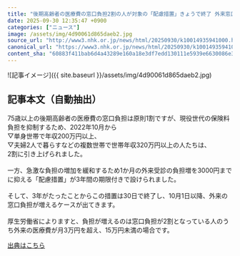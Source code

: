 ```yaml
---
title: "後期高齢者の医療費の窓口負担2割の人が対象の「配慮措置」きょうで終了 外来窓口負担増のケースも"
date: 2025-09-30 12:35:47 +0900
categories: ["ニュース"]
image: /assets/img/4d90061d865daeb2.jpg
source_url: "http://www3.nhk.or.jp/news/html/20250930/k10014935941000.html"
canonical_url: "https://www3.nhk.or.jp/news/html/20250930/k10014935941000.html"
content_sha: "60883f411bab6d4a43289e160a18e3df7edd130111e5939e6630086e39fade3e"
---
```


![記事イメージ]({{ site.baseurl }}/assets/img/4d90061d865daeb2.jpg)

## 記事本文（自動抽出）
<div><div class="body-text">
										<p>75歳以上の後期高齢者の医療費の窓口負担は原則1割ですが、現役世代の保険料負担を抑制するため、2022年10月から<br>▽単身世帯で年収200万円以上、<br>▽夫婦2人で暮らすなどの複数世帯で世帯年収320万円以上の人たちは、<br>2割に引き上げられました。<br><br>一方、急激な負担の増加を緩和するため1か月の外来受診の負担増を3000円までに抑える「配慮措置」が3年間の期限付きで設けられました。<br><br>そして、3年がたったことからこの措置は30日で終了し、10月1日以降、外来の窓口負担が増えるケースが出てきます。<br><br>厚生労働省によりますと、負担が増えるのは窓口負担が2割となっている人のうち外来の医療費が月3万円を超え、15万円未満の場合です。</p>
								</div>
							</div>

[出典はこちら](http://www3.nhk.or.jp/news/html/20250930/k10014935941000.html)
